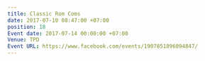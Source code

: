 ```yaml
---
title: Classic Rom Coms
date: 2017-07-10 08:47:00 +07:00
position: 18
Event date: 2017-07-14 00:00:00 +07:00
Venue: TPD
Event URL: https://www.facebook.com/events/1907851896094847/
---
```



